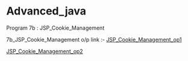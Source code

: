 # Advanced_java
 Program 7b : JSP_Cookie_Management


7b_JSP_Cookie_Management o/p link :-
<a href="https://github.com/ravi1718/Advanced-java-programs/blob/main/lab7b_jsp/7b_screenshot1.jpg">JSP_Cookie_Management_op1</a>

<a href="https://github.com/ravi1718/Advanced-java-programs/blob/main/lab7b_jsp/7b_screenshot2.jpg">JSP_Cookie_Management_op2</a>
<br/>


